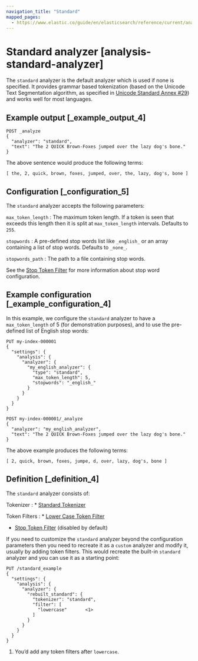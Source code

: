 ```yaml
---
navigation_title: "Standard"
mapped_pages:
  - https://www.elastic.co/guide/en/elasticsearch/reference/current/analysis-standard-analyzer.html
---
```


# Standard analyzer [analysis-standard-analyzer]


The `standard` analyzer is the default analyzer which is used if none is specified. It provides grammar based tokenization (based on the Unicode Text Segmentation algorithm, as specified in [Unicode Standard Annex #29](https://unicode.org/reports/tr29/)) and works well for most languages.


## Example output [_example_output_4]

```console
POST _analyze
{
  "analyzer": "standard",
  "text": "The 2 QUICK Brown-Foxes jumped over the lazy dog's bone."
}
```

The above sentence would produce the following terms:

```text
[ the, 2, quick, brown, foxes, jumped, over, the, lazy, dog's, bone ]
```


## Configuration [_configuration_5]

The `standard` analyzer accepts the following parameters:

`max_token_length`
:   The maximum token length. If a token is seen that exceeds this length then it is split at `max_token_length` intervals. Defaults to `255`.

`stopwords`
:   A pre-defined stop words list like `_english_` or an array containing a list of stop words. Defaults to `_none_`.

`stopwords_path`
:   The path to a file containing stop words.

See the [Stop Token Filter](/reference/text-analysis/analysis-stop-tokenfilter.md) for more information about stop word configuration.


## Example configuration [_example_configuration_4]

In this example, we configure the `standard` analyzer to have a `max_token_length` of 5 (for demonstration purposes), and to use the pre-defined list of English stop words:

```console
PUT my-index-000001
{
  "settings": {
    "analysis": {
      "analyzer": {
        "my_english_analyzer": {
          "type": "standard",
          "max_token_length": 5,
          "stopwords": "_english_"
        }
      }
    }
  }
}

POST my-index-000001/_analyze
{
  "analyzer": "my_english_analyzer",
  "text": "The 2 QUICK Brown-Foxes jumped over the lazy dog's bone."
}
```

The above example produces the following terms:

```text
[ 2, quick, brown, foxes, jumpe, d, over, lazy, dog's, bone ]
```


## Definition [_definition_4]

The `standard` analyzer consists of:

Tokenizer
:   * [Standard Tokenizer](/reference/text-analysis/analysis-standard-tokenizer.md)


Token Filters
:   * [Lower Case Token Filter](/reference/text-analysis/analysis-lowercase-tokenfilter.md)
* [Stop Token Filter](/reference/text-analysis/analysis-stop-tokenfilter.md) (disabled by default)


If you need to customize the `standard` analyzer beyond the configuration parameters then you need to recreate it as a `custom` analyzer and modify it, usually by adding token filters. This would recreate the built-in `standard` analyzer and you can use it as a starting point:

```console
PUT /standard_example
{
  "settings": {
    "analysis": {
      "analyzer": {
        "rebuilt_standard": {
          "tokenizer": "standard",
          "filter": [
            "lowercase"       <1>
          ]
        }
      }
    }
  }
}
```

1. You’d add any token filters after `lowercase`.


